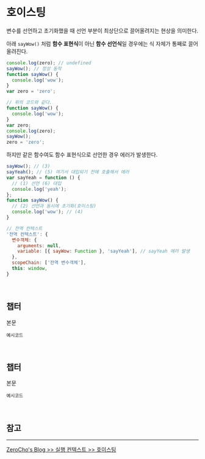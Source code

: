# 호이스팅

변수를 선언하고 초기화했을 때 선언 부분이 최상단으로 끌어올려지는 현상을 의미한다.

아래 `sayWow()` 처럼 **함수 표현식**이 아닌 **함수 선언식**일 경우에는 식 자체가 통째로 끌어올려진다.

```js
console.log(zero); // undefined
sayWow(); // 정상 동작
function sayWow() {
  console.log('wow');
}
var zero = 'zero';

// 위의 코드와 같다.
function sayWow() {
  console.log('wow');
}
var zero;
console.log(zero);
sayWow();
zero = 'zero';
```

하지만 같은 함수여도 함수 표현식으로 선언한 경우 에러가 발생한다.

```js
sayWow(); // (3)
sayYeah(); // (5) 여기서 대입되기 전에 호출해서 에러
var sayYeah = function () {
  // (1) 선언 (6) 대입
  console.log('yeah');
};
function sayWow() {
  // (2) 선언과 동시에 초기화(호이스팅)
  console.log('wow'); // (4)
}

// 전역 컨텍스트
'전역 컨텍스트': {
  변수객체: {
    arguments: null,
    variable: [{ sayWow: Function }, 'sayYeah'], // sayYeah 에러 발생
  },
  scopeChain: ['전역 변수객체'],
  this: window,
}
```

<br />

## **챕터**

본문

```lang
예시코드
```

<br />

## **챕터**

본문

```lang
예시코드
```

<br />

## **참고**

---

[ZeroCho's Blog >> 실행 컨텍스트 >> 호이스팅](https://www.zerocho.com/category/JavaScript/post/5741d96d094da4986bc950a0)
